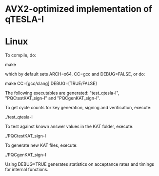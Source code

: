 # AVX2-optimized implementation of qTESLA-I

# Linux

To compile, do:

make 

which by default sets ARCH=x64, CC=gcc and DEBUG=FALSE, or do:

make CC=[gcc/clang] DEBUG=[TRUE/FALSE]

The following executables are generated: "test\_qtesla-I", "PQCtestKAT\_sign-I" and "PQCgenKAT\_sign-I".

To get cycle counts for key generation, signing and verification, execute:

./test\_qtesla-I

To test against known answer values in the KAT folder, execute:

./PQCtestKAT\_sign-I

To generate new KAT files, execute:

./PQCgenKAT\_sign-I

Using DEBUG=TRUE generates statistics on acceptance rates and timings for internal functions. 

